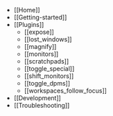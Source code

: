 - [[Home]]
- [[Getting-started]]
- [[Plugins]]
    - [[expose]]
    - [[lost_windows]]
    - [[magnify]]
    - [[monitors]]
    - [[scratchpads]]
    - [[toggle_special]]
    - [[shift_monitors]]
    - [[toggle_dpms]]
    - [[workspaces_follow_focus]]
- [[Development]]
- [[Troubleshooting]]


